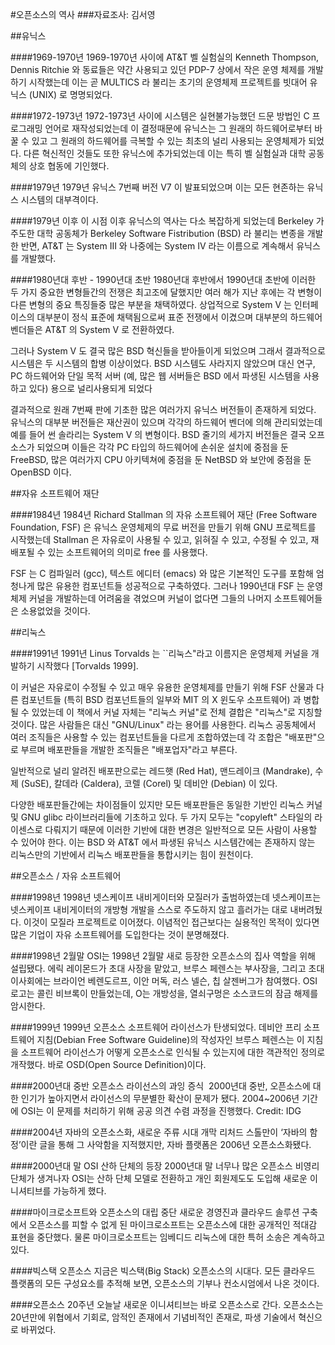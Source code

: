 #오픈소스의 역사
###자료조사: 김서영


##유닉스

####1969-1970년
1969-1970년 사이에 AT&T 벨 실험실의 Kenneth Thompson, Dennis Ritchie 와 동료들은 
약간 사용되고 있던 PDP-7 상에서 작은 운영 체제를 개발하기 시작했는데 이는 곧 MULTICS 라 불리는 
초기의 운영체제 프로젝트를 빗대어 유닉스 (UNIX) 로 명명되었다. 

####1972-1973년 
1972-1973년 사이에 시스템은 실현불가능했던 드문 방법인 C 프로그래밍 언어로 재작성되었는데 
이 결정때문에 유닉스는 그 원래의 하드웨어로부터 바꿀 수 있고 그 원래의 하드웨어를 극복할 수 있는 
최초의 널리 사용되는 운영체제가 되었다. 다른 혁신적인 것들도 또한 유닉스에 추가되었는데 
이는 특히 벨 실험실과 대학 공동체의 상호 협동에 기인했다. 

####1979년
1979년 유닉스 7번째 버전 V7 이 발표되었으며 이는 모든 현존하는 유닉스 시스템의 대부격이다.

####1979년 이후
이 시점 이후 유닉스의 역사는 다소 복잡하게 되었는데 
Berkeley 가 주도한 대학 공동체가 Berkeley Software Fistribution (BSD) 라 불리는 변종을 개발한 반면,
AT&T 는 System III 와 나중에는 System IV 라는 이름으로 계속해서 유닉스를 개발했다.

####1980년대 후반 - 1990년대 초반
1980년대 후반에서 1990년대 초반에 이러한 두 가지 중요한 변형들간의 전쟁은 최고조에 달했지만 
여러 해가 지난 후에는 각 변형이 다른 변형의 중요 특징들중 많은 부분을 채택하였다. 
상업적으로 System V 는 인터페이스의 대부분이 정식 표준에 채택됨으로써 표준 전쟁에서 이겼으며 
대부분의 하드웨어 벤더들은 AT&T 의 System V 로 전환하였다.

그러나 System V 도 결국 많은 BSD 혁신들을 받아들이게 되었으며 그래서 결과적으로 시스템은 두 시스템의 합병 이상이었다. 
BSD 시스템도 사라지지 않았으며 대신 연구, PC 하드웨어와 단일 목적 서버 
(예, 많은 웹 서버들은 BSD 에서 파생된 시스템을 사용하고 있다) 용으로 널리사용되게 되었다

결과적으로 원래 7번째 판에 기초한 많은 여러가지 유닉스 버전들이 존재하게 되었다. 
유닉스의 대부분 버전들은 재산권이 있으며 각각의 하드웨어 벤더에 의해 관리되었는데 예를 들어 썬 솔라리는 System V 의 변형이다. 
BSD 줄기의 세가지 버전들은 결국 오프 소스가 되었으며 
이들은 각각 PC 타입의 하드웨어에 손쉬운 설치에 중점을 둔 FreeBSD, 
많은 여러가지 CPU 아키텍쳐에 중점을 둔 NetBSD 와 보안에 중점을 둔 OpenBSD 이다. 


##자유 소프트웨어 재단

####1984년
1984년 Richard Stallman 의 자유 소프트웨어 재단 (Free Software Foundation, FSF) 은 
유닉스 운영체제의 무료 버전을 만들기 위해 GNU 프로젝트를 시작했는데 
Stallman 은 자유로이 사용될 수 있고, 읽혀질 수 있고, 수정될 수 있고, 재배포될 수 있는 소프트웨어의 의미로 free 를 사용했다. 

FSF 는 C 컴파일러 (gcc), 텍스트 에디터 (emacs) 와 많은 기본적인 도구를 포함해 
엄청나게 많은 유용한 컴포넌트들 성공적으로 구축하였다. 
그러나 1990년대 FSF 는 운영체제 커널을 개발하는데 어려움을 겪었으며 
커널이 없다면 그들의 나머지 소프트웨어들은 소용없었을 것이다. 


##리눅스

####1991년
1991년 Linus Torvalds 는 ``리눅스"라고 이름지은 운영체제 커널을 개발하기 시작했다 [Torvalds 1999].

이 커널은 자유로이 수정될 수 있고 매우 유용한 운영체제를 만들기 위해 
FSF 산물과 다른 컴포넌트들 (특히 BSD 컴포넌트들의 일부와 MIT 의 X 윈도우 소프트웨어) 과 병합될 수 있었는데 
이 책에서 커널 자체는 "리눅스 커널"로 전체 결합은 "리눅스"로 지칭할 것이다. 
많은 사람들은 대신 "GNU/Linux" 라는 용어를 사용한다.
리눅스 공동체에서 여러 조직들은 사용할 수 있는 컴포넌트들을 다르게 조합하였는데 
각 조합은 "배포판"으로 부르며 배포판들을 개발한 조직들은 "배포업자"라고 부른다. 

일반적으로 널리 알려진 배포판으로는 레드햇 (Red Hat), 맨드레이크 (Mandrake), 수제 (SuSE), 
칼데라 (Caldera), 코렐 (Corel) 및 데비안 (Debian) 이 있다.

다양한 배포판들간에는 차이점들이 있지만 모든 배포판들은 동일한 기반인 리눅스 커널 및 GNU glibc 라이브러리들에 기초하고 있다. 
두 가지 모두는 "copyleft" 스타일의 라이센스로 다뤄지기 때문에 이러한 기반에 대한 변경은 일반적으로 모든 사람이 사용할 수 있어야 한다. 
이는 BSD 와 AT&T 에서 파생된 유닉스 시스템간에는 존재하지 않는 리눅스만의 기반에서 리눅스 배포판들을 통합시키는 힘이 원천이다. 


##오픈소스 / 자유 소프트웨어

####1998년
1998년 넷스케이프 내비게이터와 모질러가 출범하였는데 넷스케이프는 넷스케이프 내비게이터의 개방형 개발을 스스로 주도하지 않고 흘러가는 대로 내버려뒀다. 
이것이 모질라 프로젝트로 이어졌다. 이념적인 접근보다는 실용적인 목적이 있다면 많은 기업이 자유 소프트웨어를 도입한다는 것이 분명해졌다. 

####1998년 2월말
OSI는 1998년 2월말 새로 등장한 오픈소스의 집사 역할을 위해 설립됐다. 
에릭 레이몬드가 초대 사장을 맡았고, 브루스 페렌스는 부사장을, 
그리고 초대 이사회에는 브라이언 베렌도르프, 이안 머독, 러스 넬슨, 칩 살젠버그가 참여했다. 
OSI 로고는 콜린 비브록이 만들었는데, O는 개방성을, 열쇠구멍은 소스코드의 잠금 해제를 암시한다.

####1999년
1999년 오픈소스 소프트웨어 라이선스가 탄생되었다.
데비안 프리 소프트웨어 지침(Debian Free Software Guideline)의 작성자인 브루스 페렌스는 
이 지침을 소프트웨어 라이선스가 어떻게 오픈소스로 인식될 수 있는지에 대한 객관적인 정의로 개작했다. 
바로 OSD(Open Source Definition)이다.

####2000년대 중반
오픈소스 라이선스의 과잉 증식 
2000년대 중반, 오픈소스에 대한 인기가 높아지면서 라이선스의 무분별한 확산이 문제가 됐다.
2004~2006년 기간에 OSI는 이 문제를 처리하기 위해 공공 의견 수렴 과정을 진행했다. Credit: IDG

####2004년
자바의 오픈소스화, 새로운 주류 시대 개막
리처드 스톨만이 ‘자바의 함정’이란 글을 통해 그 사악함을 지적했지만, 자바 플랫폼은 2006년 오픈소스화됐다.

####2000년대 말
OSI 산하 단체의 등장
2000년대 말 너무나 많은 오픈소스 비영리단체가 생겨나자 
OSI는 산하 단체 모델로 전환하고 개인 회원제도도 도입해 새로운 이니셔티브를 가능하게 했다.

####마이크로소프트와 오픈소스의 대립 중단
새로운 경영진과 클라우드 솔루션 구축에서 오픈소스를 피할 수 없게 된 마이크로소프트는 
오픈소스에 대한 공개적인 적대감 표현을 중단했다. 물론 마이크로소프트는 임베디드 리눅스에 대한 특허 소송은 계속하고 있다.

####빅스택 오픈소스 
지금은 빅스택(Big Stack) 오픈소스의 시대다. 
모든 클라우드 플랫폼의 모든 구성요소를 추적해 보면, 오픈소스의 기부나 컨소시엄에서 나온 것이다.

####오픈소스 20주년 
오늘날 새로운 이니셔티브는 바로 오픈소스로 간다. 
오픈소스는 20년만에 위협에서 기회로, 암적인 존재에서 기념비적인 존재로, 파생 기술에서 혁신으로 바뀌었다.

